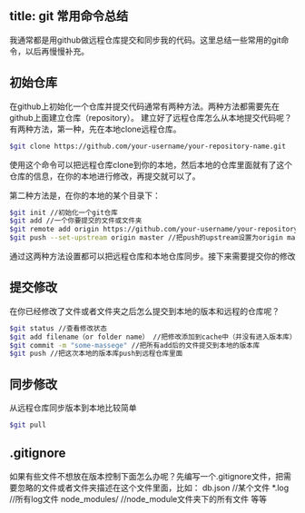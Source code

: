 title: git 常用命令总结
---

我通常都是用github做远程仓库提交和同步我的代码。这里总结一些常用的git命令，以后再慢慢补充。

## 初始仓库
在github上初始化一个仓库并提交代码通常有两种方法。两种方法都需要先在github上面建立仓库（repository）。
建立好了远程仓库怎么从本地提交代码呢？有两种方法，第一种，先在本地clone远程仓库。
``` bash
$git clone https://github.com/your-username/your-repository-name.git
```
使用这个命令可以把远程仓库clone到你的本地，然后本地的仓库里面就有了这个仓库的信息，在你的本地进行修改，再提交就可以了。

第二种方法是，在你的本地的某个目录下：
``` bash
$git init //初始化一个git仓库
$git add //一个你要提交的文件或文件夹
$git remote add origin https://github.com/your-username/your-repository-name.git //由于本地仓库并不知道你的远程仓库在哪里，需要设置这个信息
$git push --set-upstream origin master //把push的upstream设置为origin master
```
通过这两种方法设置都可以把远程仓库和本地仓库同步。接下来需要提交你的修改

## 提交修改
在你已经修改了文件或者文件夹之后怎么提交到本地的版本和远程的仓库呢？
``` bash
$git status //查看修改状态
$git add filename（or folder name） //把修改添加到cache中（并没有进入版本库）
$git commit -m "some-massege" //把所有add后的文件提交到本地的版本库
$git push //把这次本地的版本库push到远程仓库里面
```

## 同步修改
从远程仓库同步版本到本地比较简单
``` bash
$git pull
```
## .gitignore
如果有些文件不想放在版本控制下面怎么办呢？先编写一个.gitignore文件，把需要忽略的文件或者文件夹描述在这个文件里面，比如：
db.json  //某个文件
*.log    //所有log文件
node_modules/  //node_module文件夹下的所有文件
等等